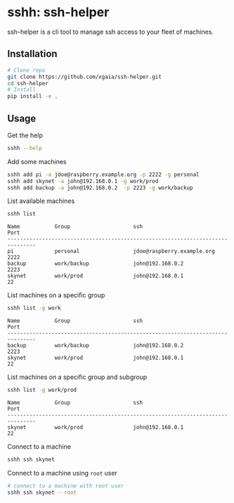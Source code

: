 # sshh: ssh-helper

ssh-helper is a cli tool to manage ssh access to your fleet of machines.

## Installation

```bash
# Clone repo
git clone https://github.com/xgaia/ssh-helper.git
cd ssh-helper
# Install
pip install -e .
````

## Usage

Get the help

```bash
sshh --help
```

Add some machines

```bash
sshh add pi -a jdoe@raspberry.example.org -p 2222 -g personal
sshh add skynet -a john@192.168.0.1 -g work/prod
sshh add backup -a john@192.168.0.2  -p 2223 -g work/backup
```

List available machines

```bash
sshh list
```

```
Name           Group                    ssh                                Port
-------------------------------------------------------------------------------
pi             personal                 jdoe@raspberry.example.org         2222
backup         work/backup              john@192.168.0.2                   2223
skynet         work/prod                john@192.168.0.1                   22
```

List machines on a specific group


```bash
sshh list -g work
```

```
Name           Group                    ssh                                Port
-------------------------------------------------------------------------------
backup         work/backup              john@192.168.0.2                   2223
skynet         work/prod                john@192.168.0.1                   22
```

List machines on a specific group and subgroup


```bash
sshh list -g work/prod
```

```
Name           Group                    ssh                                Port
-------------------------------------------------------------------------------
skynet         work/prod                john@192.168.0.1                   22
```

Connect to a machine

```bash
sshh ssh skynet
```

Connect to a machine using `root` user


```bash
# connect to a machine with root user
sshh ssh skynet --root
```
